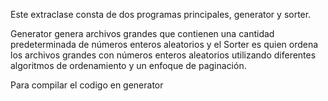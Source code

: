 Este extraclase consta de dos programas principales, generator y sorter.

Generator genera archivos grandes que contienen una cantidad predeterminada de números enteros aleatorios y el Sorter es quien ordena los 
archivos grandes con números enteros aleatorios utilizando diferentes algoritmos de ordenamiento y un enfoque de paginación.

Para compilar el codigo en generator 

